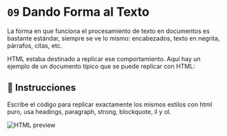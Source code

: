 # `09` Dando Forma al Texto

La forma en que funciona el procesamiento de texto en documentos es bastante estándar, siempre se ve lo mismo: encabezados, texto en negrita, párrafos, citas, etc.

HTML estaba destinado a replicar ese comportamiento. Aquí hay un ejemplo de un documento típico que se puede replicar con HTML:

## 📝 Instrucciones

Escribe el código para replicar exactamente los mismos estilos con html puro, usa headings, paragraph, strong, blockquote, il y ol.

![HTML preview](https://github.com/4GeeksAcademy/html-tutorial-exercises-course/blob/master/.learn/assets/09-formating-text.png?raw=true)
